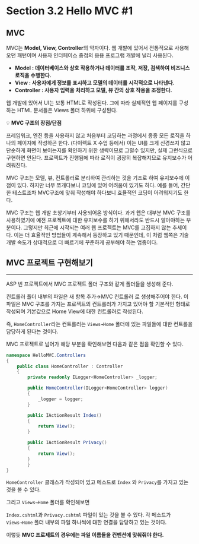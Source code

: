 # Section 3.2 Hello MVC #1
## MVC

MVC는 **Model, View, Controller**의 약자이다. 웹 개발에 있어서 전통적으로 사용해오던 패턴이며 사용자 인터페이스 중점의 응용 프로그램 개발에 널리 사용된다. 

- **Model : 데이터베이스와 상호 작용하거나 데이터를 조작, 저장, 검색하여 비즈니스 로직을 수행한다.**
- **View : 사용자에게 정보를 표시하고 모델의 데이터를 시각적으로 나타낸다.**
- **Controller : 사용자 입력을 처리하고 모델, 뷰 간의 상호 작용을 조정한다.**

웹 개발에 있어서 UI는 보통 HTML로 작성된다. 그에 따라 실제적인 웹 페이지를 구성하는 HTML 문서들은 Views 폴더 하위에 구성된다.


💡 **MVC 구조의 장점/단점**

프레임워크, 엔진 등을 사용하지 않고 처음부터 코딩하는 과정에서 종종 모든 로직을 하나의 페이지에 작성하곤 한다. (다이렉트 X 수업 등에서) 이는 UI를 크게 신경쓰지 않고 단순하게 화면이 보이는지를 확인하기 위한 생략이므로 그럴수 있지만, 실제 그런식으로 구현하면 안된다. 프로젝트가 진행됨에 따라 로직이 굉장히 복잡해지므로 유지보수가 어려워진다.

MVC 구조는 모델, 뷰, 컨트롤러로 분리하여 관리하는 것을 기조로 하여 유지보수에 이점이 있다. 하지만 너무 쪼개다보니 코딩에 있어 어려움이 있기도 하다. 예를 들어, 간단한 테스트조차 MVC구조에 맞춰 작성해야 하다보니 효율적인 코딩이 어려워지기도 한다. 

MVC 구조는 웹 개발 초창기부터 사용되어온 방식이다. 과거 웹은 대부분 MVC 구조를 사용하였기에 예전 프로젝트에 대한 유지보수를 하기 위해서라도 반드시 알아야하는 부분이다. 그렇지만 최근에 시작되는 여러 웹 프로젝트는 MVC를 고집하지 않는 추세이다. 이는 더 효율적인 방법들이 계속해서 등장하고 있기 때문인데, 이 처럼 웹쪽은 기술 개발 속도가 상대적으로 더 빠르기에 꾸준하게 공부해야 하는 업종이다.


## MVC 프로젝트 구현해보기

---

ASP 빈 프로젝트에서 MVC 프로젝트 폴더 구조와 같게 폴더들을 생성해 준다.

컨트롤러 폴더 내부의 파일은 새 항목 추가→MVC 컨트롤러 로 생성해주어야 한다. 이 파일은 MVC 구조를 가지는 프로젝트의 컨트롤러가 가지고 있어야 할 기본적인 형태로 작성되며 기본값으로 Home View에 대한 컨트롤러로 작성된다.

즉, `HomeController`라는 컨트롤러는 `Views→Home` 폴더에 있는 파일들에 대한 컨트롤을 담당하게 된다는 것이다. 

MVC 프로젝트로 넘어가 해당 부분을 확인해보면 다음과 같은 점을 확인할 수 있다.

```csharp
namespace HelloMVC.Controllers
{
    public class HomeController : Controller
    {
        private readonly ILogger<HomeController> _logger;

        public HomeController(ILogger<HomeController> logger)
        {
            _logger = logger;
        }

        public IActionResult Index()
        {
            return View();
        }

        public IActionResult Privacy()
        {
            return View();
        }
		}
}
```

`HomeController` 클래스가 작성되어 있고 메소드로 `Index` 와 `Privacy`를 가지고 있는 것을 볼 수 있다.

그리고 `Views→Home` 폴더를 확인해보면 


`Index.cshtml`과 `Privacy.cshtml` 파일이 있는 것을 볼 수 있다. 각 메소드가 `Views→Home` 폴더 내부의 파일 하나씩에 대한 연결을 담당하고 있는 것이다.

이렇듯 **MVC 프로제트의 경우에는 파일 이름들을 컨벤션에 맞춰줘야 한다.**